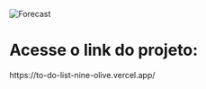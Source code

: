 ![Forecast](https://user-images.githubusercontent.com/101210878/222850966-a8c01419-57c4-467f-b032-4a4b3ce977f9.png)


<h1> Acesse o link do projeto: </h1>
https://to-do-list-nine-olive.vercel.app/

